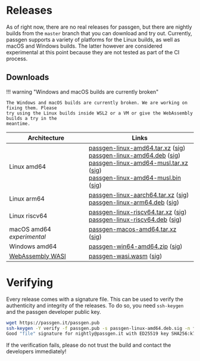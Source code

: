 # Releases

As of right now, there are no real releases for passgen, but there are nightly builds from the `master` branch that you can download and try out. Currently, passgen supports a variety of platforms for the Linux builds, as well as macOS and Windows builds. The latter however are considered experimental at this point because they are not tested as part of the CI process.

## Downloads

!!! warning "Windows and macOS builds are currently broken"

    The Windows and macOS builds are currently broken. We are working on fixing them. Please
    try using the Linux builds inside WSL2 or a VM or give the WebAssembly builds a try in the
    meantime.

| Architecture | Links |
| --- | --- |
| Linux amd64 | [passgen-linux-amd64.tar.xz][] ([sig][passgen-linux-amd64.tar.xz.sig])<br />[passgen-linux-amd64.deb][] ([sig][passgen-linux-amd64.deb.sig])<br />[passgen-linux-amd64-musl.tar.xz][] ([sig][passgen-linux-amd64-musl.tar.xz.sig])<br />[passgen-linux-amd64-musl.bin][] ([sig][passgen-linux-amd64-musl.bin.sig]) |
| Linux arm64 | [passgen-linux-aarch64.tar.xz][] ([sig][passgen-linux-aarch64.tar.xz.sig])<br />[passgen-linux-arm64.deb][] ([sig][passgen-linux-arm64.deb.sig]) |
| Linux riscv64 | [passgen-linux-riscv64.tar.xz][] ([sig][passgen-linux-riscv64.tar.xz.sig])<br />[passgen-linux-riscv64.deb][] ([sig][passgen-linux-riscv64.deb.sig]) |
| macOS amd64 *experimental* | [passgen-macos-amd64.tar.xz][] ([sig][passgen-macos-amd64.tar.xz.sig]) |
| Windows amd64 | [passgen-win64-amd64.zip][] ([sig][passgen-win64-amd64.zip.sig]) |
| [WebAssembly WASI](wasi.md) | [passgen-wasi.wasm][] ([sig][passgen-wasi.wasm.sig]) |

# Verifying

Every release comes with a signature file. This can be used to verify the authenticity and integrity of the releases. To do so, you need `ssh-keygen` and the passgen developer public key.

```bash
wget https://passgen.it/passgen.pub
ssh-keygen -Y verify -f passgen.pub -s passgen-linux-amd64.deb.sig -n file -I nightly@passgen.it < passgen-linux-amd64.deb
Good "file" signature for nightly@passgen.it with ED25519 key SHA256:k7BsqKVzJMDEmgomupIE4VE9Xe4V4ffP506BLkz4JGQ
```

If the verification fails, please do not trust the build and contact the developers immediately!

[passgen-linux-amd64.tar.xz]: https://passgen.it/nightly/passgen-linux-amd64.tar.xz
[passgen-linux-amd64.deb]: https://passgen.it/nightly/passgen-linux-amd64.deb
[passgen-linux-amd64-musl.tar.xz]: https://passgen.it/nightly/passgen-linux-amd64-musl.tar.xz
[passgen-linux-amd64-musl.bin]: https://passgen.it/nightly/passgen-linux-amd64-musl.bin
[passgen-linux-aarch64.tar.xz]: https://passgen.it/nightly/passgen-linux-aarch64.tar.xz
[passgen-linux-arm64.deb]: https://passgen.it/nightly/passgen-linux-arm64.deb
[passgen-linux-riscv64.tar.xz]: https://passgen.it/nightly/passgen-linux-riscv64.tar.xz
[passgen-linux-riscv64.deb]: https://passgen.it/nightly/passgen-linux-riscv64.deb
[passgen-macos-amd64.tar.xz]: https://passgen.it/nightly/passgen-macos-amd64.tar.xz
[passgen-win64-amd64.zip]: https://passgen.it/nightly/passgen-win64-amd64.zip
[passgen-wasi.wasm]: https://passgen.it/nightly/passgen-wasi.wasm

[passgen-linux-amd64.tar.xz.sig]: https://passgen.it/nightly/passgen-linux-amd64.tar.xz.sig
[passgen-linux-amd64.deb.sig]: https://passgen.it/nightly/passgen-linux-amd64.deb.sig
[passgen-linux-amd64-musl.tar.xz.sig]: https://passgen.it/nightly/passgen-linux-amd64-musl.tar.xz.sig
[passgen-linux-amd64-musl.bin.sig]: https://passgen.it/nightly/passgen-linux-amd64-musl.bin.sig
[passgen-linux-aarch64.tar.xz.sig]: https://passgen.it/nightly/passgen-linux-aarch64.tar.xz.sig
[passgen-linux-arm64.deb.sig]: https://passgen.it/nightly/passgen-linux-arm64.deb.sig
[passgen-linux-riscv64.tar.xz.sig]: https://passgen.it/nightly/passgen-linux-riscv64.tar.xz.sig
[passgen-linux-riscv64.deb.sig]: https://passgen.it/nightly/passgen-linux-riscv64.deb.sig
[passgen-macos-amd64.tar.xz.sig]: https://passgen.it/nightly/passgen-macos-amd64.tar.xz.sig
[passgen-win64-amd64.zip.sig]: https://passgen.it/nightly/passgen-win64-amd64.zip.sig
[passgen-wasi.wasm.sig]: https://passgen.it/nightly/passgen-wasi.wasm.sig
